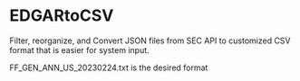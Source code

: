 # EDGARtoCSV
Filter, reorganize, and Convert JSON files from SEC API to customized CSV format that is easier for system input.   


FF_GEN_ANN_US_20230224.txt is the desired format

